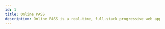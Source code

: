 ```yaml
---
id: 1
title: Online PASS
description: Online PASS is a real-time, full-stack progressive web application designed to streamline and enhance the peer assisted study sessions at the University of the South Pacific.
---
```

